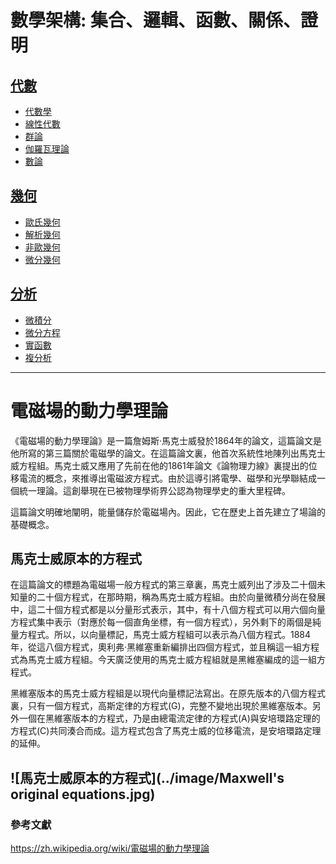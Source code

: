 # 數學架構: 集合、邏輯、函數、關係、證明
## [代數](https://zh.wikipedia.org/zh-tw/%E4%BB%A3%E6%95%B0)
* [代數學](https://zh-yue.wikipedia.org/wiki/%E4%BB%A3%E6%95%B8%E5%AD%B8)
* [線性代數](https://zh.wikipedia.org/wiki/%E7%BA%BF%E6%80%A7%E4%BB%A3%E6%95%B0)
* [群論](https://zh.wikipedia.org/zh-tw/%E7%BE%A4%E8%AE%BA)
* [伽羅瓦理論](https://zh.wikipedia.org/zh-tw/%E4%BC%BD%E7%BE%85%E7%93%A6%E7%90%86%E8%AB%96)
* [數論](https://zh.wikipedia.org/zh-tw/%E6%95%B0%E8%AE%BA)
## [幾何](https://zh-yue.wikipedia.org/wiki/%E5%B9%BE%E4%BD%95%E5%AD%B8)
* [歐氏幾何](https://zh.wikipedia.org/zh-tw/%E6%AC%A7%E5%87%A0%E9%87%8C%E5%BE%97%E5%87%A0%E4%BD%95)
* [解析幾何](https://zh.wikipedia.org/zh-tw/%E8%A7%A3%E6%9E%90%E5%87%A0%E4%BD%95)
* [非歐幾何](https://zh.wikipedia.org/zh-tw/%E9%9D%9E%E6%AC%A7%E5%87%A0%E9%87%8C%E5%BE%97%E5%87%A0%E4%BD%95)
* [微分幾何](https://zh.wikipedia.org/zh-tw/%E5%BE%AE%E5%88%86%E5%87%A0%E4%BD%95)
## [分析](https://zh.wikipedia.org/zh-tw/%E6%95%B0%E5%AD%A6%E5%88%86%E6%9E%90)
* [微積分](https://zh.wikipedia.org/zh-tw/%E5%BE%AE%E7%A7%AF%E5%88%86%E5%AD%A6)
* [微分方程](https://zh.wikipedia.org/zh-tw/%E5%BE%AE%E5%88%86%E6%96%B9%E7%A8%8B)
* [實函數](https://zh.wikipedia.org/zh-tw/%E5%AE%9E%E5%87%BD%E6%95%B0)
* [複分析](https://zh.wikipedia.org/wiki/%E8%A4%87%E5%88%86%E6%9E%90)
---
# 電磁場的動力學理論
《電磁場的動力學理論》是一篇詹姆斯·馬克士威發於1864年的論文，這篇論文是他所寫的第三篇關於電磁學的論文。在這篇論文裏，他首次系統性地陳列出馬克士威方程組。馬克士威又應用了先前在他的1861年論文《論物理力線》裏提出的位移電流的概念，來推導出電磁波方程式。由於這導引將電學、磁學和光學聯結成一個統一理論。這創舉現在已被物理學術界公認為物理學史的重大里程碑。

這篇論文明確地闡明，能量儲存於電磁場內。因此，它在歷史上首先建立了場論的基礎概念。
## 馬克士威原本的方程式
在這篇論文的標題為電磁場一般方程式的第三章裏，馬克士威列出了涉及二十個未知量的二十個方程式，在那時期，稱為馬克士威方程組。由於向量微積分尚在發展中，這二十個方程式都是以分量形式表示，其中，有十八個方程式可以用六個向量方程式集中表示（對應於每一個直角坐標，有一個方程式），另外剩下的兩個是純量方程式。所以，以向量標記，馬克士威方程組可以表示為八個方程式。1884年，從這八個方程式，奧利弗·黑維塞重新編排出四個方程式，並且稱這一組方程式為馬克士威方程組。今天廣泛使用的馬克士威方程組就是黑維塞編成的這一組方程式。

黑維塞版本的馬克士威方程組是以現代向量標記法寫出。在原先版本的八個方程式裏，只有一個方程式，高斯定律的方程式(G)，完整不變地出現於黑維塞版本。另外一個在黑維塞版本的方程式，乃是由總電流定律的方程式(A)與安培環路定理的方程式(C)共同湊合而成。這方程式包含了馬克士威的位移電流，是安培環路定理的延伸。

![馬克士威原本的方程式](../image/Maxwell's original equations.jpg)
---
### 參考文獻
https://zh.wikipedia.org/wiki/電磁場的動力學理論
